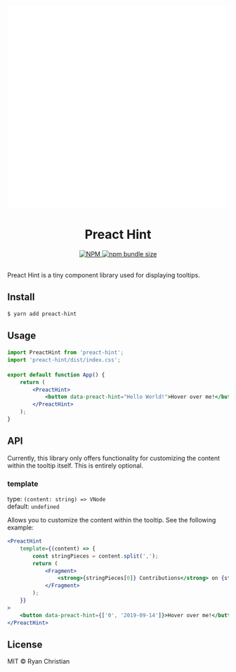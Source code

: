 <div align="center">
  <img src="https://github.com/ryanchristian4427/preact-github-calendar/blob/master/media/carbon.svg?raw=true" alt="Preact Hint" width="600" />
</div>

<h1 align="center">Preact Hint</h1>

<div align="center">
    <a href="https://github.com/RyanChristian4427/preact-hint/blob/master/LICENSE">
        <img alt="NPM" src="https://img.shields.io/npm/l/preact-hint?color=brightgreen">
    </a>
    <a href="https://bundlephobia.com/result?p=preact-hint">
        <img alt="npm bundle size" src="https://img.shields.io/bundlephobia/minzip/preact-hint">
    </a>
</div>

<br />

Preact Hint is a tiny component library used for displaying tooltips.

## Install

```
$ yarn add preact-hint
```

## Usage

```jsx
import PreactHint from 'preact-hint';
import 'preact-hint/dist/index.css';

export default function App() {
    return (
        <PreactHint>
            <button data-preact-hint="Hello World!">Hover over me!</button>
        </PreactHint>
    );
}
```

## API

Currently, this library only offers functionality for customizing the content within the tooltip itself. This is entirely optional.

### template
type: `(content: string) => VNode`<br/>
default: `undefined`

Allows you to customize the content within the tooltip. See the following example:

```jsx
<PreactHint
    template={(content) => {
        const stringPieces = content.split(',');
        return (
            <Fragment>
                <strong>{stringPieces[0]} Contributions</strong> on {stringPieces[1]}
            </Fragment>
        );
    }}
>
    <button data-preact-hint={['0', '2019-09-14']}>Hover over me!</button>
</PreactHint>
```

## License

MIT © Ryan Christian